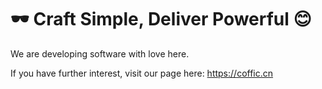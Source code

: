 # 🕶️ Craft Simple, Deliver Powerful 😊

We are developing software with love here.  

If you have further interest, visit our page here: <https://coffic.cn>
